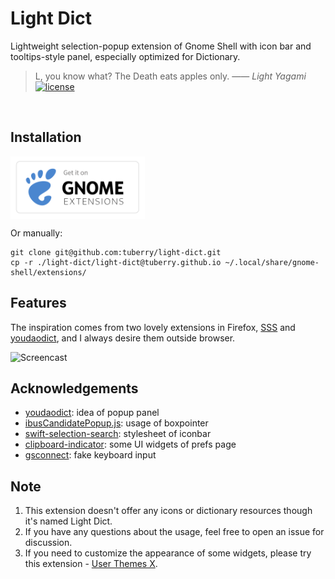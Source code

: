 # Light Dict
Lightweight selection-popup extension of Gnome Shell with icon bar and tooltips-style panel, especially optimized for Dictionary.

>L, you know what? The Death eats apples only. —— *Light Yagami*<br>
[![license]](/LICENSE)

<br>

## Installation
[<img src="https://raw.githubusercontent.com/andyholmes/gnome-shell-extensions-badge/master/get-it-on-ego.svg?sanitize=true" alt="Get it on GNOME Extensions" height="100" align="middle">][EGO]

Or manually:
```
git clone git@github.com:tuberry/light-dict.git
cp -r ./light-dict/light-dict@tuberry.github.io ~/.local/share/gnome-shell/extensions/
```

## Features

The inspiration comes from two lovely extensions in Firefox, [SSS](https://github.com/CanisLupus/swift-selection-search) and [youdaodict](https://github.com/HalfdogStudio/youdaodict), and I always desire them outside browser.

![Screencast](https://user-images.githubusercontent.com/17917040/80081294-574c8a80-8585-11ea-9b74-64b32d973425.gif)

## Acknowledgements
* [youdaodict](https://github.com/HalfdogStudio/youdaodict): idea of popup panel
* [ibusCandidatePopup.js](https://gitlab.gnome.org/GNOME/gnome-shell/-/blob/master/js/ui/ibusCandidatePopup.js): usage of boxpointer
* [swift-selection-search](https://github.com/CanisLupus/swift-selection-search): stylesheet of iconbar
* [clipboard-indicator](https://github.com/Tudmotu/gnome-shell-extension-clipboard-indicator): some UI widgets of prefs page
* [gsconnect](https://github.com/andyholmes/gnome-shell-extension-gsconnect): fake keyboard input

## Note
1. This extension doesn't offer any icons or dictionary resources though it's named Light Dict.
2. If you have any questions about the usage, feel free to open an issue for discussion.
3. If you need to customize the appearance of some widgets, please try this extension - [User Themes X].

[EGO]:https://extensions.gnome.org/extension/2959/light-dict/
[license]:https://img.shields.io/badge/license-GPLv3-green.svg
[User Themes X]:https://github.com/tuberry/user-theme-x
